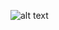 ![alt text](https://github.com/14metehan53/game-image/blob/main/BlockchainQuestMmorpg.png?raw=true)
